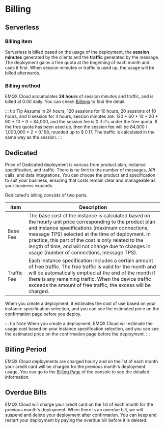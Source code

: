 # Billing

## Serverless

### Billing item

Serverless is billed based on the usage of the deployment, the **session minutes** generated by the clients and the **traffic** generated by the message. The deployment gains a free quota at the beginning of each month and uses it first. When session mimutes or traffic is used up, the usage will be billed afterwards.


### Billing method

EMQX Cloud accumulates **24 hours** of session minutes and traffic, and is billed at 0:00 daily. You can check [Billings](../billing/overview.md) to find the detail.

::: tip Tip
Assume in 24 hours, 120 sessions for 10 hours, 20 sessions of 10 hours, and 0 session for 4 hours, session minutes are: 120 * 60 * 10 + 20 * 60 * 10 + 0 = 84,000, and the session fee is 0 if it's under the free quota. If the free quota has been used up, then the session fee will be 84,000 / 1,000,000 * 2 = 0.168, rounded up to $ 0.17.
The traffic is calculated in the same way as the session.
:::


## Dedicated

Price of Dedicated deployment is various from product plan, instance specification, and traffic. There is no limit to the number of messages, API calls, and data integrations. You can choose the product and specification to suit your business, ensuring that costs remain clear and manageable as your business expands.

Dedicated's billing consists of two parts.

| Item         | Description                                                  |
| ----------- | ----------------------------------------------------------- |
| Base Fee    | The base cost of the instance is calculated based on the hourly unit price corresponding to the product plan and instance specifications (maximum connections, message TPS) selected at the time of deployment. In practice, this part of the cost is only related to the length of time, and will not change due to changes in usage (number of connections, message TPS).
| Traffic Fee | Each instance specification includes a certain amount of free traffic. The free traffic is valid for the month and will be automatically emptied at the end of the month if there is any remaining traffic. When the device traffic exceeds the amount of free traffic, the excess will be charged. |

When you create a deployment, it estimates the cost of use based on your instance specification selection, and you can see the estimated price on the confirmation page before you deploy.

::: tip Note
When you create a deployment, EMQX Cloud will estimate the usage cost based on your instance specification selection, and you can see the estimated price on the confirmation page before the deployment.
:::



## Billing Period

EMQX Cloud deployments are charged hourly and on the 1st of each month your credit card will be charged for the previous month's deployment usage. You can go to the [Billing Page](<https://cloud-intl.emqx.com/console/billing/overview>) of the console to see the detailed information.



## Overdue Bills

EMQX Cloud will charge your credit card on the 1st of each month for the previous month's deployment. When there is an overdue bill, we will suspend and delete your deployment after confirmation. You can keep and restart your deployment by paying the overdue bill before it is deleted.
